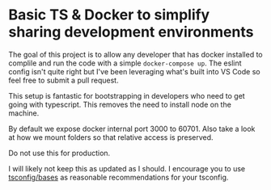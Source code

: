 # Basic TS & Docker to simplify sharing development environments

The goal of this project is to allow any developer that has docker installed to complile and run the code with a simple `docker-compose up`.
The eslint config isn't quite right but I've been leveraging what's built into VS Code so feel free to submit a pull request. 

This setup is fantastic for bootstrapping in developers who need to get going with typescript. This removes the need to install node on the machine.

By default we expose docker internal port 3000 to 60701.
Also take a look at how we mount folders so that relative access is preserved. 

Do not use this for production.

I will likely not keep this as updated as I should. I encourage you to use [tsconfig/bases](https://github.com/tsconfig/bases) as reasonable recommendations for your tsconfig.